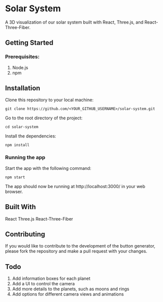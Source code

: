 # Solar System

A 3D visualization of our solar system built with React, Three.js, and React-Three-Fiber.

## Getting Started

### Prerequisites:

1. Node.js
2. npm

## Installation
Clone this repository to your local machine:

`git clone https://github.com/<YOUR_GITHUB_USERNAME>/solar-system.git`

Go to the root directory of the project:

`cd solar-system`

Install the dependencies:

`npm install`

### Running the app
Start the app with the following command:

`npm start`

The app should now be running at http://localhost:3000/ in your web browser.

## Built With

React
Three.js
React-Three-Fiber

## Contributing

If you would like to contribute to the development of the button generator, please fork the repository and make a pull request with your changes.

## Todo

1. Add information boxes for each planet
2. Add a UI to control the camera
3. Add more details to the planets, such as moons and rings
4. Add options for different camera views and animations